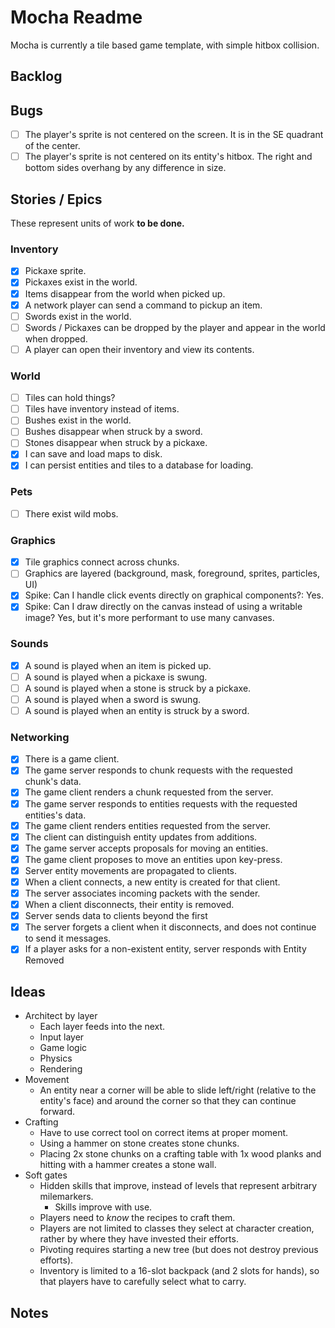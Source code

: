 # Mocha Readme
Mocha is currently a tile based game template, with simple hitbox collision.
 

## Backlog
## Bugs
- [ ] The player's sprite is not centered on the screen. It is in the SE quadrant of the center.
- [ ] The player's sprite is not centered on its entity's hitbox. The right and bottom sides overhang by any difference in size.

## Stories / Epics
These represent units of work **to be done.**

### Inventory
- [x] Pickaxe sprite.
- [x] Pickaxes exist in the world.
- [x] Items disappear from the world when picked up.
- [x] A network player can send a command to pickup an item.
- [ ] Swords exist in the world.
- [ ] Swords / Pickaxes can be dropped by the player and appear in the world when dropped.
- [ ] A player can open their inventory and view its contents.

### World
- [ ] Tiles can hold things?
- [ ] Tiles have inventory instead of items.
- [ ] Bushes exist in the world.
- [ ] Bushes disappear when struck by a sword.
- [ ] Stones disappear when struck by a pickaxe.
- [x] I can save and load maps to disk.
- [x] I can persist entities and tiles to a database for loading.

### Pets
- [ ] There exist wild mobs.

### Graphics
- [x] Tile graphics connect across chunks.
- [ ] Graphics are layered (background, mask, foreground, sprites, particles, UI)
- [x] Spike: Can I handle click events directly on graphical components?: Yes.
- [x] Spike: Can I draw directly on the canvas instead of using a writable image? Yes, but it's more performant to use many canvases.

### Sounds
- [x] A sound is played when an item is picked up.
- [ ] A sound is played when a pickaxe is swung.
- [ ] A sound is played when a stone is struck by a pickaxe.
- [ ] A sound is played when a sword is swung.
- [ ] A sound is played when an entity is struck by a sword.

### Networking
- [x] There is a game client.
- [x] The game server responds to chunk requests with the requested chunk's data.
- [x] The game client renders a chunk requested from the server.
- [x] The game server responds to entities requests with the requested entities's data.
- [x] The game client renders entities requested from the server.
- [x] The client can distinguish entity updates from additions.
- [x] The game server accepts proposals for moving an entities.
- [x] The game client proposes to move an entities upon key-press.
- [x] Server entity movements are propagated to clients.
- [x] When a client connects, a new entity is created for that client.
- [x] The server associates incoming packets with the sender.
- [x] When a client disconnects, their entity is removed.
- [x] Server sends data to clients beyond the first
- [x] The server forgets a client when it disconnects, and does not continue to send it messages.
- [x] If a player asks for a non-existent entity, server responds with Entity Removed

## Ideas
* Architect by layer
  * Each layer feeds into the next.
  * Input layer
  * Game logic
  * Physics
  * Rendering
* Movement
  * An entity near a corner will be able to slide left/right (relative to the entity's face) and around the corner so that they can continue forward.
* Crafting
  * Have to use correct tool on correct items at proper moment.
  * Using a hammer on stone creates stone chunks.
  * Placing 2x stone chunks on a crafting table with 1x wood planks and hitting with a hammer creates a stone wall.
* Soft gates
  * Hidden skills that improve, instead of levels that represent arbitrary milemarkers.
    * Skills improve with use.
  * Players need to _know_ the recipes to craft them.
  * Players are not limited to classes they select at character creation, rather by where they have invested their efforts.
  * Pivoting requires starting a new tree (but does not destroy previous efforts).
  * Inventory is limited to a 16-slot backpack (and 2 slots for hands), so that players have to carefully select what to carry.

## Notes

